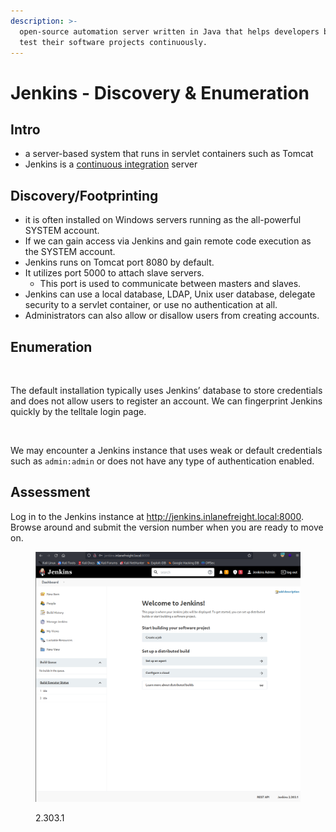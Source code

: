 ```yaml
---
description: >-
  open-source automation server written in Java that helps developers build and
  test their software projects continuously.
---
```


# Jenkins - Discovery & Enumeration

## Intro

* a server-based system that runs in servlet containers such as Tomcat
* Jenkins is a [continuous integration](https://en.wikipedia.org/wiki/Continuous\_integration) server

## Discovery/Footprinting

* it is often installed on Windows servers running as the all-powerful SYSTEM account.
* If we can gain access via Jenkins and gain remote code execution as the SYSTEM account.
* Jenkins runs on Tomcat port 8080 by default.
* It utilizes port 5000 to attach slave servers.
  * This port is used to communicate between masters and slaves.
* Jenkins can use a local database, LDAP, Unix user database, delegate security to a servlet container, or use no authentication at all.
* Administrators can also allow or disallow users from creating accounts.

## Enumeration

<figure><img src="https://academy.hackthebox.com/storage/modules/113/jenkins_global_security.png" alt=""><figcaption></figcaption></figure>

The default installation typically uses Jenkins’ database to store credentials and does not allow users to register an account. We can fingerprint Jenkins quickly by the telltale login page.

<figure><img src="https://academy.hackthebox.com/storage/modules/113/jenkins_login.png" alt=""><figcaption></figcaption></figure>

We may encounter a Jenkins instance that uses weak or default credentials such as `admin:admin` or does not have any type of authentication enabled.

## Assessment

Log in to the Jenkins instance at http://jenkins.inlanefreight.local:8000. Browse around and submit the version number when you are ready to move on.

<figure><img src="../../../.gitbook/assets/ภาพ (6).png" alt=""><figcaption><p>2.303.1</p></figcaption></figure>
